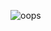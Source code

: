 ![oops](https://cdn.discordapp.com/attachments/727717989801263175/1381514817705218149/2.png?ex=6847cb6f&is=684679ef&hm=9b3e2c7d1b0e75259c4da266238e85a5f6aeb13d08095c27fc7a20e65fbec8e5&)
